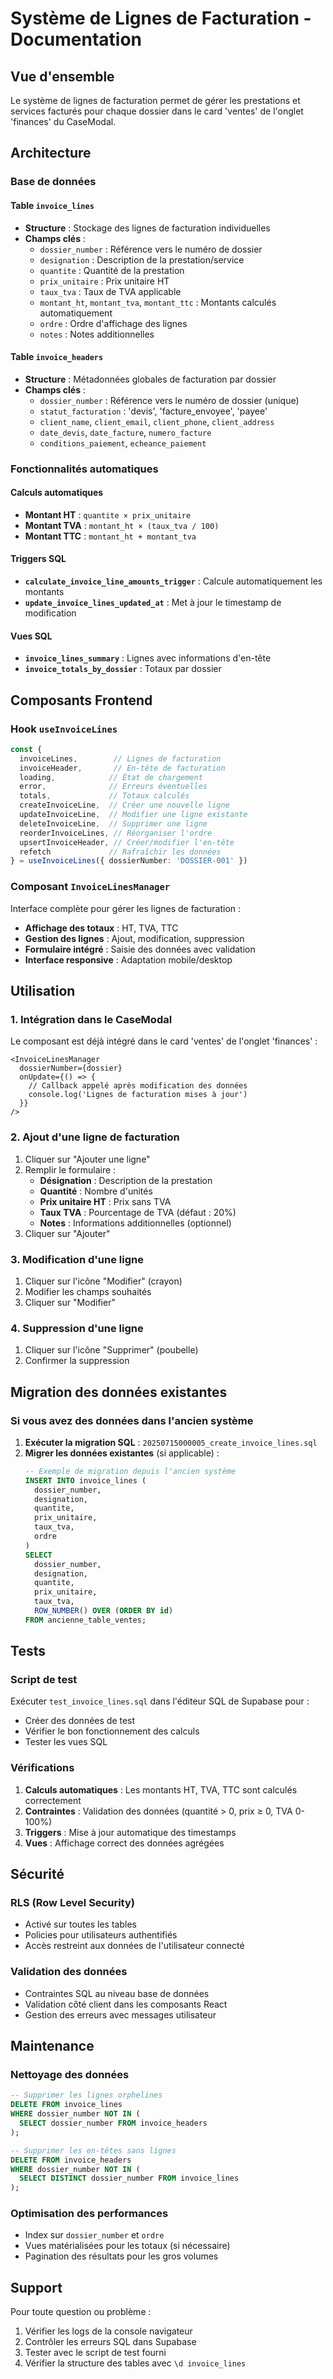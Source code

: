 # Système de Lignes de Facturation - Documentation

## Vue d'ensemble

Le système de lignes de facturation permet de gérer les prestations et services facturés pour chaque dossier dans le card 'ventes' de l'onglet 'finances' du CaseModal.

## Architecture

### Base de données

#### Table `invoice_lines`
- **Structure** : Stockage des lignes de facturation individuelles
- **Champs clés** :
  - `dossier_number` : Référence vers le numéro de dossier
  - `designation` : Description de la prestation/service
  - `quantite` : Quantité de la prestation
  - `prix_unitaire` : Prix unitaire HT
  - `taux_tva` : Taux de TVA applicable
  - `montant_ht`, `montant_tva`, `montant_ttc` : Montants calculés automatiquement
  - `ordre` : Ordre d'affichage des lignes
  - `notes` : Notes additionnelles

#### Table `invoice_headers`
- **Structure** : Métadonnées globales de facturation par dossier
- **Champs clés** :
  - `dossier_number` : Référence vers le numéro de dossier (unique)
  - `statut_facturation` : 'devis', 'facture_envoyee', 'payee'
  - `client_name`, `client_email`, `client_phone`, `client_address`
  - `date_devis`, `date_facture`, `numero_facture`
  - `conditions_paiement`, `echeance_paiement`

### Fonctionnalités automatiques

#### Calculs automatiques
- **Montant HT** : `quantite × prix_unitaire`
- **Montant TVA** : `montant_ht × (taux_tva / 100)`
- **Montant TTC** : `montant_ht + montant_tva`

#### Triggers SQL
- **`calculate_invoice_line_amounts_trigger`** : Calcule automatiquement les montants
- **`update_invoice_lines_updated_at`** : Met à jour le timestamp de modification

#### Vues SQL
- **`invoice_lines_summary`** : Lignes avec informations d'en-tête
- **`invoice_totals_by_dossier`** : Totaux par dossier

## Composants Frontend

### Hook `useInvoiceLines`

```typescript
const {
  invoiceLines,        // Lignes de facturation
  invoiceHeader,       // En-tête de facturation
  loading,            // État de chargement
  error,              // Erreurs éventuelles
  totals,             // Totaux calculés
  createInvoiceLine,  // Créer une nouvelle ligne
  updateInvoiceLine,  // Modifier une ligne existante
  deleteInvoiceLine,  // Supprimer une ligne
  reorderInvoiceLines, // Réorganiser l'ordre
  upsertInvoiceHeader, // Créer/modifier l'en-tête
  refetch             // Rafraîchir les données
} = useInvoiceLines({ dossierNumber: 'DOSSIER-001' })
```

### Composant `InvoiceLinesManager`

Interface complète pour gérer les lignes de facturation :
- **Affichage des totaux** : HT, TVA, TTC
- **Gestion des lignes** : Ajout, modification, suppression
- **Formulaire intégré** : Saisie des données avec validation
- **Interface responsive** : Adaptation mobile/desktop

## Utilisation

### 1. Intégration dans le CaseModal

Le composant est déjà intégré dans le card 'ventes' de l'onglet 'finances' :

```tsx
<InvoiceLinesManager 
  dossierNumber={dossier}
  onUpdate={() => {
    // Callback appelé après modification des données
    console.log('Lignes de facturation mises à jour')
  }}
/>
```

### 2. Ajout d'une ligne de facturation

1. Cliquer sur "Ajouter une ligne"
2. Remplir le formulaire :
   - **Désignation** : Description de la prestation
   - **Quantité** : Nombre d'unités
   - **Prix unitaire HT** : Prix sans TVA
   - **Taux TVA** : Pourcentage de TVA (défaut : 20%)
   - **Notes** : Informations additionnelles (optionnel)
3. Cliquer sur "Ajouter"

### 3. Modification d'une ligne

1. Cliquer sur l'icône "Modifier" (crayon)
2. Modifier les champs souhaités
3. Cliquer sur "Modifier"

### 4. Suppression d'une ligne

1. Cliquer sur l'icône "Supprimer" (poubelle)
2. Confirmer la suppression

## Migration des données existantes

### Si vous avez des données dans l'ancien système

1. **Exécuter la migration SQL** : `20250715000005_create_invoice_lines.sql`
2. **Migrer les données existantes** (si applicable) :
   ```sql
   -- Exemple de migration depuis l'ancien système
   INSERT INTO invoice_lines (
     dossier_number,
     designation,
     quantite,
     prix_unitaire,
     taux_tva,
     ordre
   )
   SELECT 
     dossier_number,
     designation,
     quantite,
     prix_unitaire,
     taux_tva,
     ROW_NUMBER() OVER (ORDER BY id)
   FROM ancienne_table_ventes;
   ```

## Tests

### Script de test

Exécuter `test_invoice_lines.sql` dans l'éditeur SQL de Supabase pour :
- Créer des données de test
- Vérifier le bon fonctionnement des calculs
- Tester les vues SQL

### Vérifications

1. **Calculs automatiques** : Les montants HT, TVA, TTC sont calculés correctement
2. **Contraintes** : Validation des données (quantité > 0, prix ≥ 0, TVA 0-100%)
3. **Triggers** : Mise à jour automatique des timestamps
4. **Vues** : Affichage correct des données agrégées

## Sécurité

### RLS (Row Level Security)
- Activé sur toutes les tables
- Policies pour utilisateurs authentifiés
- Accès restreint aux données de l'utilisateur connecté

### Validation des données
- Contraintes SQL au niveau base de données
- Validation côté client dans les composants React
- Gestion des erreurs avec messages utilisateur

## Maintenance

### Nettoyage des données
```sql
-- Supprimer les lignes orphelines
DELETE FROM invoice_lines 
WHERE dossier_number NOT IN (
  SELECT dossier_number FROM invoice_headers
);

-- Supprimer les en-têtes sans lignes
DELETE FROM invoice_headers 
WHERE dossier_number NOT IN (
  SELECT DISTINCT dossier_number FROM invoice_lines
);
```

### Optimisation des performances
- Index sur `dossier_number` et `ordre`
- Vues matérialisées pour les totaux (si nécessaire)
- Pagination des résultats pour les gros volumes

## Support

Pour toute question ou problème :
1. Vérifier les logs de la console navigateur
2. Contrôler les erreurs SQL dans Supabase
3. Tester avec le script de test fourni
4. Vérifier la structure des tables avec `\d invoice_lines`
